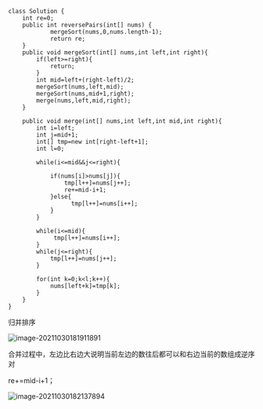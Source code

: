```
class Solution {
    int re=0;
    public int reversePairs(int[] nums) {
            mergeSort(nums,0,nums.length-1);
            return re;
    }
    public void mergeSort(int[] nums,int left,int right){
        if(left>=right){
            return;
        }
        int mid=left+(right-left)/2;
        mergeSort(nums,left,mid);
        mergeSort(nums,mid+1,right);
        merge(nums,left,mid,right);
    }

    public void merge(int[] nums,int left,int mid,int right){
        int i=left;
        int j=mid+1;
        int[] tmp=new int[right-left+1];
        int l=0;
        
        while(i<=mid&&j<=right){
           
            if(nums[i]>nums[j]){
                tmp[l++]=nums[j++];
                re+=mid-i+1;
            }else{
                  tmp[l++]=nums[i++];
            }
        }
          
        while(i<=mid){
             tmp[l++]=nums[i++];
        }
        while(j<=right){
            tmp[l++]=nums[j++];
        }
      
        for(int k=0;k<l;k++){
            nums[left+k]=tmp[k];
        }
    }
}
```

归并排序

![image-20211030181911891](C:\Users\11096\AppData\Roaming\Typora\typora-user-images\image-20211030181911891.png)

合并过程中，左边比右边大说明当前左边的数往后都可以和右边当前的数组成逆序对

re+=mid-i+1；

![image-20211030182137894](C:\Users\11096\AppData\Roaming\Typora\typora-user-images\image-20211030182137894.png)